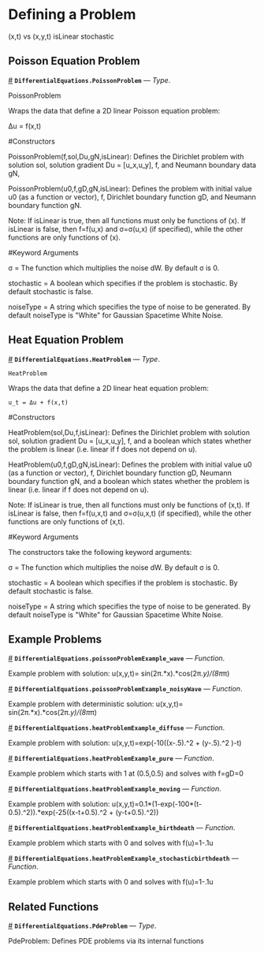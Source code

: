 
<a id='Defining-a-Problem-1'></a>

# Defining a Problem


(x,t) vs (x,y,t) isLinear stochastic


<a id='Poisson-Equation-Problem-1'></a>

## Poisson Equation Problem

<a id='DifferentialEquations.PoissonProblem' href='#DifferentialEquations.PoissonProblem'>#</a>
**`DifferentialEquations.PoissonProblem`** &mdash; *Type*.



PoissonProblem

Wraps the data that define a 2D linear Poisson equation problem:

Δu = f(x,t)

#Constructors

PoissonProblem(f,sol,Du,gN,isLinear): Defines the Dirichlet problem with solution sol, solution gradient Du = [u_x,u_y], f, and Neumann boundary data gN,

PoissonProblem(u0,f,gD,gN,isLinear): Defines the problem with initial value u0 (as a function or vector), f, Dirichlet boundary function gD, and Neumann boundary function gN.

Note: If isLinear is true, then all functions must only be functions of (x). If isLinear is false, then f=f(u,x) and σ=σ(u,x) (if specified), while the other functions are only functions of (x).

#Keyword Arguments

σ = The function which multiplies the noise dW. By default σ is 0.

stochastic = A boolean which specifies if the problem is stochastic. By default stochastic is false.

noiseType = A string which specifies the type of noise to be generated. By default noiseType is "White" for Gaussian Spacetime White Noise.


<a id='Heat-Equation-Problem-1'></a>

## Heat Equation Problem

<a id='DifferentialEquations.HeatProblem' href='#DifferentialEquations.HeatProblem'>#</a>
**`DifferentialEquations.HeatProblem`** &mdash; *Type*.



`HeatProblem`

Wraps the data that define a 2D linear heat equation problem:

`u_t = Δu + f(x,t)`

#Constructors

HeatProblem(sol,Du,f,isLinear): Defines the Dirichlet problem with solution sol, solution gradient Du = [u_x,u_y], f, and a boolean which states whether the problem is linear (i.e. linear if f does not depend on u).

HeatProblem(u0,f,gD,gN,isLinear): Defines the problem with initial value u0 (as a function or vector), f, Dirichlet boundary function gD,  Neumann boundary function gN, and a boolean which states whether the problem is linear (i.e. linear if f does not depend on u).

Note: If isLinear is true, then all functions must only be functions of (x,t). If isLinear is false, then f=f(u,x,t) and σ=σ(u,x,t) (if specified), while the other functions are only functions of (x,t).

#Keyword Arguments

The constructors take the following keyword arguments:

σ = The function which multiplies the noise dW. By default σ is 0.

stochastic = A boolean which specifies if the problem is stochastic. By default stochastic is false.

noiseType = A string which specifies the type of noise to be generated. By default noiseType is "White" for Gaussian Spacetime White Noise.


<a id='Example-Problems-1'></a>

## Example Problems

<a id='DifferentialEquations.poissonProblemExample_wave' href='#DifferentialEquations.poissonProblemExample_wave'>#</a>
**`DifferentialEquations.poissonProblemExample_wave`** &mdash; *Function*.



Example problem with solution: u(x,y,t)= sin(2π.*x).*cos(2π.*y)/(8π*π)

<a id='DifferentialEquations.poissonProblemExample_noisyWave' href='#DifferentialEquations.poissonProblemExample_noisyWave'>#</a>
**`DifferentialEquations.poissonProblemExample_noisyWave`** &mdash; *Function*.



Example problem with deterministic solution: u(x,y,t)= sin(2π.*x).*cos(2π.*y)/(8π*π)

<a id='DifferentialEquations.heatProblemExample_diffuse' href='#DifferentialEquations.heatProblemExample_diffuse'>#</a>
**`DifferentialEquations.heatProblemExample_diffuse`** &mdash; *Function*.



Example problem with solution: u(x,y,t)=exp(-10((x-.5).^2 + (y-.5).^2 )-t)

<a id='DifferentialEquations.heatProblemExample_pure' href='#DifferentialEquations.heatProblemExample_pure'>#</a>
**`DifferentialEquations.heatProblemExample_pure`** &mdash; *Function*.



Example problem which starts with 1 at (0.5,0.5) and solves with f=gD=0

<a id='DifferentialEquations.heatProblemExample_moving' href='#DifferentialEquations.heatProblemExample_moving'>#</a>
**`DifferentialEquations.heatProblemExample_moving`** &mdash; *Function*.



Example problem with solution: u(x,y,t)=0.1*(1-exp(-100*(t-0.5).^2)).*exp(-25((x-t+0.5).^2 + (y-t+0.5).^2))

<a id='DifferentialEquations.heatProblemExample_birthdeath' href='#DifferentialEquations.heatProblemExample_birthdeath'>#</a>
**`DifferentialEquations.heatProblemExample_birthdeath`** &mdash; *Function*.



Example problem which starts with 0 and solves with f(u)=1-.1u

<a id='DifferentialEquations.heatProblemExample_stochasticbirthdeath' href='#DifferentialEquations.heatProblemExample_stochasticbirthdeath'>#</a>
**`DifferentialEquations.heatProblemExample_stochasticbirthdeath`** &mdash; *Function*.



Example problem which starts with 0 and solves with f(u)=1-.1u


<a id='Related-Functions-1'></a>

## Related Functions

<a id='DifferentialEquations.PdeProblem' href='#DifferentialEquations.PdeProblem'>#</a>
**`DifferentialEquations.PdeProblem`** &mdash; *Type*.



PdeProblem: Defines PDE problems via its internal functions

